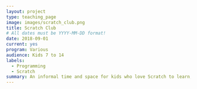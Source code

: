 ```yaml
---
layout: project
type: teaching_page
image: images/scratch_club.png
title: Scratch Club
# All dates must be YYYY-MM-DD format!
date: 2018-09-01
current: yes
program: Various
audience: Kids 7 to 14
labels:
  - Programming
  - Scratch
summary: An informal time and space for kids who love Scratch to learn, work, share, and play together.
---
```

